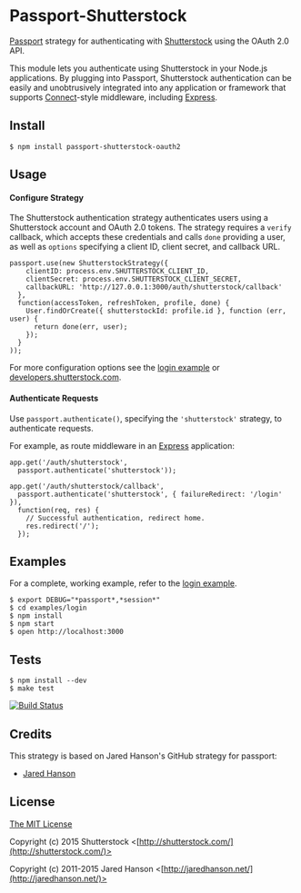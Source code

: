 # Passport-Shutterstock

[Passport](http://passportjs.org/) strategy for authenticating with [Shutterstock](https://shutterstock.com/)
using the OAuth 2.0 API.

This module lets you authenticate using Shutterstock in your Node.js applications.
By plugging into Passport, Shutterstock authentication can be easily and
unobtrusively integrated into any application or framework that supports
[Connect](http://www.senchalabs.org/connect/)-style middleware, including
[Express](http://expressjs.com/).

## Install

    $ npm install passport-shutterstock-oauth2

## Usage

#### Configure Strategy

The Shutterstock authentication strategy authenticates users using a Shutterstock account
and OAuth 2.0 tokens.  The strategy requires a `verify` callback, which accepts
these credentials and calls `done` providing a user, as well as `options`
specifying a client ID, client secret, and callback URL.

    passport.use(new ShutterstockStrategy({
        clientID: process.env.SHUTTERSTOCK_CLIENT_ID,
        clientSecret: process.env.SHUTTERSTOCK_CLIENT_SECRET,
        callbackURL: 'http://127.0.0.1:3000/auth/shutterstock/callback'
      },
      function(accessToken, refreshToken, profile, done) {
        User.findOrCreate({ shutterstockId: profile.id }, function (err, user) {
          return done(err, user);
        });
      }
    ));

For more configuration options see the [login example](/examples/login) or [developers.shutterstock.com](https://developers.shutterstock.com/guides/authentication).

#### Authenticate Requests

Use `passport.authenticate()`, specifying the `'shutterstock'` strategy, to
authenticate requests.

For example, as route middleware in an [Express](http://expressjs.com/)
application:

    app.get('/auth/shutterstock',
      passport.authenticate('shutterstock'));

    app.get('/auth/shutterstock/callback',
      passport.authenticate('shutterstock', { failureRedirect: '/login' }),
      function(req, res) {
        // Successful authentication, redirect home.
        res.redirect('/');
      });

## Examples

For a complete, working example, refer to the [login example](/examples/login).

    $ export DEBUG="*passport*,*session*"
    $ cd examples/login
    $ npm install
    $ npm start
    $ open http://localhost:3000

## Tests

    $ npm install --dev
    $ make test

[![Build Status](https://secure.travis-ci.org/shutterstock/passport-shutterstock-oauth2.png)](http://travis-ci.org/shutterstock/passport-shutterstock-oauth2)

## Credits

  This strategy is based on Jared Hanson's GitHub strategy for passport:
  - [Jared Hanson](http://github.com/jaredhanson)

## License

[The MIT License](http://opensource.org/licenses/MIT)

Copyright (c) 2015 Shutterstock <[http://shutterstock.com/](http://shutterstock.com/)>

Copyright (c) 2011-2015 Jared Hanson <[http://jaredhanson.net/](http://jaredhanson.net/)>
